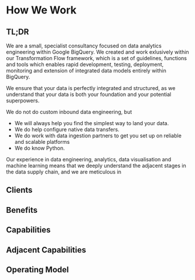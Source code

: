 # How We Work

## TL;DR
We are a small, specialist consultancy focused on data analytics engineering within Google BigQuery.  We created and work exlusively within our Transformation Flow framework, which is a set of guidelines, functions and tools which enables rapid development, testing, deployment, monitoring and extension of integrated data models entirely within BigQuery. 

We ensure that your data is perfectly integrated and structured, as we understand that your data is both your foundation and your potential superpowers.

We do not do custom inbound data engineering, but 
- We will always help you find the simplest way to land your data.
- We do help configure native data transfers.
- We do work with data ingestion partners to get you set up on reliable and scalable platforms 
- We do know Python.

Our experience in data engineering, analytics, data visualisation and machine learning means that we deeply understand the adjacent stages in the data supply chain, and we are meticulous in 





## Clients



## Benefits

## Capabilities

## Adjacent Capabilities

## Operating Model